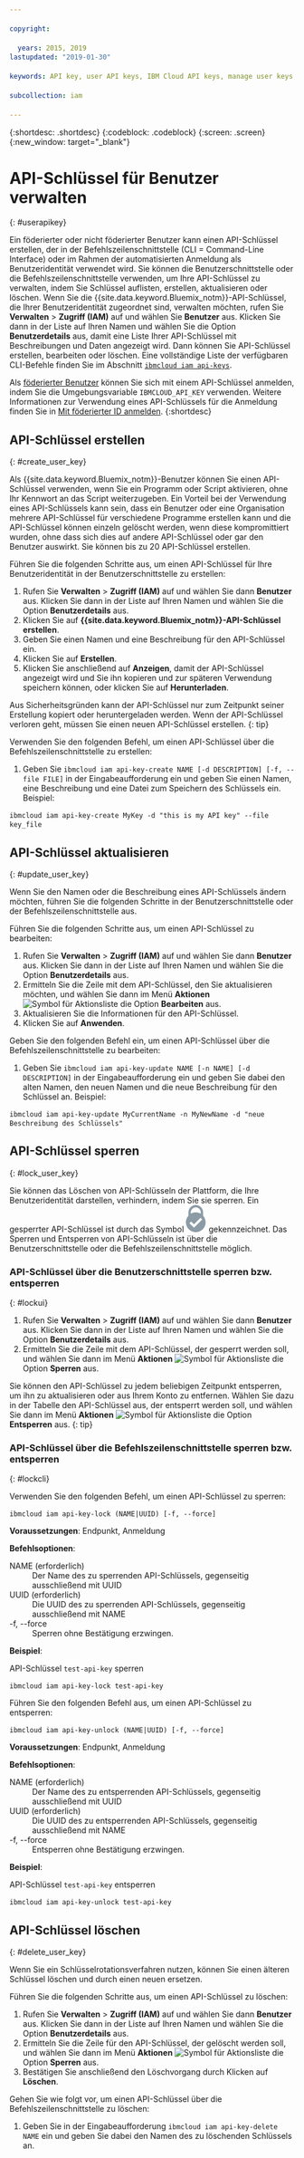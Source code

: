```yaml
---

copyright:

  years: 2015, 2019
lastupdated: "2019-01-30"

keywords: API key, user API keys, IBM Cloud API keys, manage user keys, create API key

subcollection: iam

---
```


{:shortdesc: .shortdesc}
{:codeblock: .codeblock}
{:screen: .screen}
{:new_window: target="_blank"}

# API-Schlüssel für Benutzer verwalten
{: #userapikey}

Ein föderierter oder nicht föderierter Benutzer kann einen API-Schlüssel erstellen, der in der Befehlszeilenschnittstelle (CLI = Command-Line Interface) oder im Rahmen der automatisierten Anmeldung als Benutzeridentität verwendet wird. Sie können die Benutzerschnittstelle oder die Befehlszeilenschnittstelle verwenden, um Ihre API-Schlüssel zu verwalten, indem Sie Schlüssel auflisten, erstellen, aktualisieren oder löschen. Wenn Sie die {{site.data.keyword.Bluemix_notm}}-API-Schlüssel, die Ihrer Benutzeridentität zugeordnet sind, verwalten möchten, rufen Sie **Verwalten** &gt; **Zugriff (IAM)** auf und wählen Sie **Benutzer** aus. Klicken Sie dann in der Liste auf Ihren Namen und wählen Sie die Option **Benutzerdetails** aus, damit eine Liste Ihrer API-Schlüssel mit Beschreibungen und Daten angezeigt wird. Dann können Sie API-Schlüssel erstellen, bearbeiten oder löschen. Eine vollständige Liste der verfügbaren CLI-Befehle finden Sie im Abschnitt [`ibmcloud iam api-keys`](/docs/cli/reference/ibmcloud?topic=cloud-cli-ibmcloud_commands_iam#ibmcloud_iam_api_keys).

Als [föderierter Benutzer](/docs/account?topic=account-signup#signup) können Sie sich mit einem API-Schlüssel anmelden, indem Sie die Umgebungsvariable `IBMCLOUD_API_KEY` verwenden. Weitere Informationen zur Verwendung eines API-Schlüssels für die Anmeldung finden Sie in [Mit föderierter ID anmelden](/docs/iam?topic=iam-federated_id#federated_id).
{:shortdesc}

## API-Schlüssel erstellen
{: #create_user_key}

Als {{site.data.keyword.Bluemix_notm}}-Benutzer können Sie einen API-Schlüssel verwenden, wenn Sie ein Programm oder Script aktivieren, ohne Ihr Kennwort an das Script weiterzugeben. Ein Vorteil bei der Verwendung eines API-Schlüssels kann sein, dass ein Benutzer oder eine Organisation mehrere API-Schlüssel für verschiedene Programme erstellen kann und die API-Schlüssel können einzeln gelöscht werden, wenn diese kompromittiert wurden, ohne dass sich dies auf andere API-Schlüssel oder gar den Benutzer auswirkt. Sie können bis zu 20 API-Schlüssel erstellen.

Führen Sie die folgenden Schritte aus, um einen API-Schlüssel für Ihre Benutzeridentität in der Benutzerschnittstelle zu erstellen:

1. Rufen Sie **Verwalten** &gt; **Zugriff (IAM)** auf und wählen Sie dann **Benutzer** aus. Klicken Sie dann in der Liste auf Ihren Namen und wählen Sie die Option **Benutzerdetails** aus.
2. Klicken Sie auf **{{site.data.keyword.Bluemix_notm}}-API-Schlüssel erstellen**.
3. Geben Sie einen Namen und eine Beschreibung für den API-Schlüssel ein.
4. Klicken Sie auf **Erstellen**.
5. Klicken Sie anschließend auf **Anzeigen**, damit der API-Schlüssel angezeigt wird und Sie ihn kopieren und zur späteren Verwendung speichern können, oder klicken Sie auf **Herunterladen**.

Aus Sicherheitsgründen kann der API-Schlüssel nur zum Zeitpunkt seiner Erstellung kopiert oder heruntergeladen werden. Wenn der API-Schlüssel verloren geht, müssen Sie einen neuen API-Schlüssel erstellen.
{: tip}

Verwenden Sie den folgenden Befehl, um einen API-Schlüssel über die Befehlszeilenschnittstelle zu erstellen:

1. Geben Sie `ibmcloud iam api-key-create NAME [-d DESCRIPTION] [-f, --file FILE]` in der Eingabeaufforderung ein und geben Sie einen Namen, eine Beschreibung und eine Datei zum Speichern des Schlüssels ein. Beispiel:

```
ibmcloud iam api-key-create MyKey -d "this is my API key" --file key_file
```


## API-Schlüssel aktualisieren
{: #update_user_key}

Wenn Sie den Namen oder die Beschreibung eines API-Schlüssels ändern möchten, führen Sie die folgenden Schritte in der Benutzerschnittstelle oder der Befehlszeilenschnittstelle aus.

Führen Sie die folgenden Schritte aus, um einen API-Schlüssel zu bearbeiten:

1. Rufen Sie **Verwalten** &gt; **Zugriff (IAM)** auf und wählen Sie dann **Benutzer** aus. Klicken Sie dann in der Liste auf Ihren Namen und wählen Sie die Option **Benutzerdetails** aus.
2. Ermitteln Sie die Zeile mit dem API-Schlüssel, den Sie aktualisieren möchten, und wählen Sie dann im Menü **Aktionen** ![Symbol für Aktionsliste](../icons/action-menu-icon.svg) die Option **Bearbeiten** aus.
3. Aktualisieren Sie die Informationen für den API-Schlüssel.
4. Klicken Sie auf **Anwenden**.

Geben Sie den folgenden Befehl ein, um einen API-Schlüssel über die Befehlszeilenschnittstelle zu bearbeiten:

1. Geben Sie `ibmcloud iam api-key-update NAME [-n NAME] [-d DESCRIPTION]` in der Eingabeaufforderung ein und geben Sie dabei den alten Namen, den neuen Namen und die neue Beschreibung für den Schlüssel an. Beispiel:

```
ibmcloud iam api-key-update MyCurrentName -n MyNewName -d "neue Beschreibung des Schlüssels"
```

## API-Schlüssel sperren
{: #lock_user_key}

Sie können das Löschen von API-Schlüsseln der Plattform, die Ihre Benutzeridentität darstellen, verhindern, indem Sie sie sperren. Ein gesperrter API-Schlüssel ist durch das Symbol ![Sperrsymbol](images/locked.svg "Gesperrt") gekennzeichnet. Das Sperren und Entsperren von API-Schlüsseln ist über die Benutzerschnittstelle oder die Befehlszeilenschnittstelle möglich.

### API-Schlüssel über die Benutzerschnittstelle sperren bzw. entsperren
{: #lockui}

1. Rufen Sie **Verwalten** &gt; **Zugriff (IAM)** auf und wählen Sie dann **Benutzer** aus. Klicken Sie dann in der Liste auf Ihren Namen und wählen Sie die Option **Benutzerdetails** aus.
2. Ermitteln Sie die Zeile mit dem API-Schlüssel, der gesperrt werden soll, und wählen Sie dann im Menü **Aktionen** ![Symbol für Aktionsliste](../icons/action-menu-icon.svg) die Option **Sperren** aus.

Sie können den API-Schlüssel zu jedem beliebigen Zeitpunkt entsperren, um ihn zu aktualisieren oder aus Ihrem Konto zu entfernen. Wählen Sie dazu in der Tabelle den API-Schlüssel aus, der entsperrt werden soll, und wählen Sie dann im Menü **Aktionen** ![Symbol für Aktionsliste](../icons/action-menu-icon.svg) die Option **Entsperren** aus.
{: tip}

### API-Schlüssel über die Befehlszeilenschnittstelle sperren bzw. entsperren
{: #lockcli}

Verwenden Sie den folgenden Befehl, um einen API-Schlüssel zu sperren:

```
ibmcloud iam api-key-lock (NAME|UUID) [-f, --force]
```

<strong>Voraussetzungen</strong>: Endpunkt, Anmeldung

<strong>Befehlsoptionen</strong>:
<dl>
<dt>NAME (erforderlich)</dt>
<dd>Der Name des zu sperrenden API-Schlüssels, gegenseitig ausschließend mit UUID</dd>
<dt>UUID (erforderlich)</dt>
<dd>Die UUID des zu sperrenden API-Schlüssels, gegenseitig ausschließend mit NAME</dd>
<dt>-f, --force</dt>
<dd>Sperren ohne Bestätigung erzwingen.</dd>
</dl>

<strong>Beispiel</strong>:

API-Schlüssel `test-api-key` sperren

```
ibmcloud iam api-key-lock test-api-key
```

Führen Sie den folgenden Befehl aus, um einen API-Schlüssel zu entsperren:

```
ibmcloud iam api-key-unlock (NAME|UUID) [-f, --force]
```

<strong>Voraussetzungen</strong>: Endpunkt, Anmeldung

<strong>Befehlsoptionen</strong>:
<dl>
<dt>NAME (erforderlich)</dt>
<dd>Der Name des zu entsperrenden API-Schlüssels, gegenseitig ausschließend mit UUID</dd>
<dt>UUID (erforderlich)</dt>
<dd>Die UUID des zu entsperrenden API-Schlüssels, gegenseitig ausschließend mit NAME</dd>
<dt>-f, --force</dt>
<dd>Entsperren ohne Bestätigung erzwingen.</dd>
</dl>

<strong>Beispiel</strong>:

API-Schlüssel `test-api-key` entsperren

```
ibmcloud iam api-key-unlock test-api-key
```


## API-Schlüssel löschen
{: #delete_user_key}

Wenn Sie ein Schlüsselrotationsverfahren nutzen, können Sie einen älteren Schlüssel löschen und durch einen neuen ersetzen.

Führen Sie die folgenden Schritte aus, um einen API-Schlüssel zu löschen:

1. Rufen Sie **Verwalten** &gt; **Zugriff (IAM)** auf und wählen Sie dann **Benutzer** aus. Klicken Sie dann in der Liste auf Ihren Namen und wählen Sie die Option **Benutzerdetails** aus.
2. Ermitteln Sie die Zeile für den API-Schlüssel, der gelöscht werden soll, und wählen Sie dann im Menü **Aktionen** ![Symbol für Aktionsliste](../icons/action-menu-icon.svg) die Option **Sperren** aus.
3. Bestätigen Sie anschließend den Löschvorgang durch Klicken auf **Löschen**.

Gehen Sie wie folgt vor, um einen API-Schlüssel über die Befehlszeilenschnittstelle zu löschen:
1. Geben Sie in der Eingabeaufforderung `ibmcloud iam api-key-delete NAME` ein und geben Sie dabei den Namen des zu löschenden Schlüssels an.
